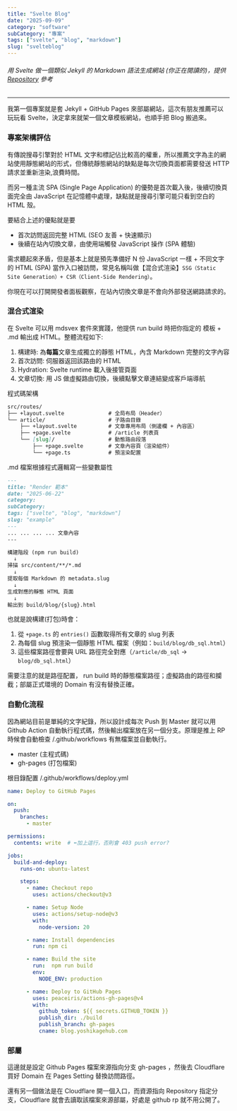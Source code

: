```yaml
---
title: "Svelte Blog"
date: "2025-09-09"
category: "software"
subCategory: "專案"
tags: ["svelte", "blog", "markdown"]
slug: "svelteblog"
---
```


###### 用 Svelte 做一個類似 Jekyll 的 Markdown 語法生成網站 (你正在閱讀的)，提供 [Repository](https://github.com/cao0085/svelte-blog) 參考

---

我第一個專案就是套 Jekyll + GitHub Pages 來部屬網站，這次有朋友推薦可以玩玩看 Svelte，決定拿來就架一個文章模板網站，也順手把 Blog 搬過來。

### 專案架構評估

有傳說搜尋引擎對於 HTML 文字和標記佔比較高的權重，所以推薦文字為主的網站使用靜態網站的形式，但傳統靜態網站的缺點是每次切換頁面都需要發送 HTTP 請求並重新渲染,浪費時間。

而另一種主流 SPA (Single Page Application) 的優勢是首次載入後，後續切換頁面完全由 JavaScript 在記憶體中處理，缺點就是搜尋引擎可能只看到空白的 HTML 殼。

要結合上述的優點就是要

- 首次訪問返回完整 HTML (SEO 友善 + 快速顯示)
- 後續在站內切換文章，由使用端觸發 JavaScript 操作 (SPA 體驗)

需求聽起來矛盾，但是基本上就是預先準備好 N 份 JavaScript 一樣 + 不同文字的 HTML (SPA) 當作入口被訪問，常見名稱叫做【混合式渲染】`SSG（Static Site Generation）+ CSR（Client-Side Rendering）`。

你現在可以打開開發者面板觀察，在站內切換文章是不會向外部發送網路請求的。

### 混合式渲染

在 Svelte 可以用 mdsvex 套件來實踐，他提供 run build 時把你指定的 模板 + .md 輸出成 HTML。整體流程如下:

1. 構建時: 為**每篇**文章生成獨立的靜態 HTML，內含 Markdown 完整的文字內容
2. 首次訪問: 伺服器返回該路由的 HTML
3. Hydration: Svelte runtime 載入後接管頁面
4. 文章切換: 用 JS 做虛擬路由切換，後續點擊文章連結變成客戶端導航

程式碼架構

```markdown
src/routes/
├── +layout.svelte              # 全局布局（Header）
└── article/                    # 子路由目錄
    ├── +layout.svelte          # 文章專用布局（側邊欄 + 內容區）
    ├── +page.svelte            # /article 列表頁
    └── [slug]/                 # 動態路由段落
        ├── +page.svelte        # 文章內容頁（渲染組件）
        └── +page.ts            # 預渲染配置
```

.md 檔案根據程式邏輯寫一些變數屬性

```markdown
---
title: "Render 範本"
date: "2025-06-22"
category:
subCategory:
tags: ["svelte", "blog", "markdown"]
slug: "example"
---
... ... ... ... 文章內容
---
```

```markdown
構建階段 (npm run build)
  ↓
掃描 src/content/**/*.md
  ↓
提取每個 Markdown 的 metadata.slug
  ↓
生成對應的靜態 HTML 頁面
  ↓
輸出到 build/blog/{slug}.html
```

也就是說構建(打包)時會：
1. 從 `+page.ts` 的 `entries()` 函數取得所有文章的 slug 列表
2. 為每個 slug 預渲染一個靜態 HTML 檔案（例如：`build/blog/db_sql.html`）
3. 這些檔案路徑會要與 URL 路徑完全對應（`/article/db_sql` → `blog/db_sql.html`）

需要注意的就是路徑配置， run build 時的靜態檔案路徑；虛擬路由的路徑和攔截；部屬正式環境的 Domain 有沒有替換正確。

### 自動化流程

因為網站目前是單純的文字紀錄，所以設計成每次 Push 到 Master 就可以用 Github Action 自動執行程式碼，然後輸出檔案放在另一個分支。原理是推上 RP 時候會自動檢查 /.github/workflows 有無檔案並自動執行。

- master (主程式碼)
- gh-pages (打包檔案)

根目錄配置 /.github/workflows/deploy.yml

```yml
name: Deploy to GitHub Pages

on:
  push:
    branches:
      - master

permissions:
  contents: write  # ⬅加上這行，否則會 403 push error?

jobs:
  build-and-deploy:
    runs-on: ubuntu-latest

    steps:
      - name: Checkout repo
        uses: actions/checkout@v3

      - name: Setup Node
        uses: actions/setup-node@v3
        with:
          node-version: 20

      - name: Install dependencies
        run: npm ci

      - name: Build the site
        run:  npm run build
        env:
          NODE_ENV: production

      - name: Deploy to GitHub Pages
        uses: peaceiris/actions-gh-pages@v4
        with:
          github_token: ${{ secrets.GITHUB_TOKEN }}
          publish_dir: ./build
          publish_branch: gh-pages
          cname: blog.yoshikagehub.com
```

### 部屬

這邊就是設定 Github Pages 檔案來源指向分支 gh-pages ，然後去 Cloudflare 買好 Domain 在 Pages Setting 替換訪問路徑。

還有另一個做法是在 Cloudflare 開一個入口，而資源指向 Repository 指定分支，Cloudflare 就會去讀取該檔案來源部屬，好處是 github rp 就不用公開了。
